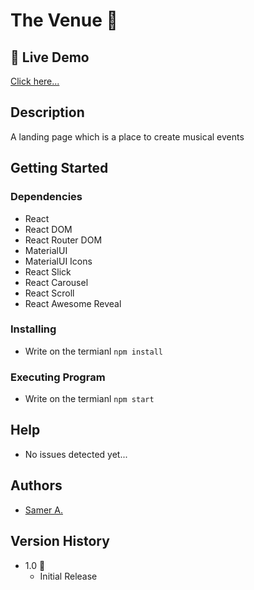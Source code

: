 # The Venue 🚀

## 🔴 Live Demo

[Click here...](https://samer-the-venue.firebaseapp.com/)

## Description

A landing page which is a place to create musical events

## Getting Started

### Dependencies

- React
- React DOM
- React Router DOM
- MaterialUI
- MaterialUI Icons
- React Slick
- React Carousel
- React Scroll
- React Awesome Reveal

### Installing

- Write on the termianl `npm install`

### Executing Program

- Write on the termianl `npm start`

## Help

- No issues detected yet...

## Authors

- [Samer A.](https://cleversamer.web.app/)

## Version History

- 1.0 🚀
  - Initial Release
